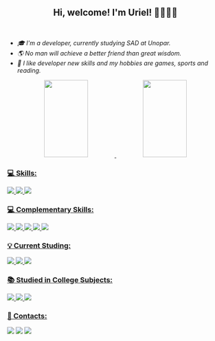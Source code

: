 <h2 align = 'center' > Hi, welcome! I'm Uriel! 👋👩🏻‍💻 </h2>
<br>
  <section><em>
    <ul>
        <li>🎓 I'm a developer, currently studying SAD at Unopar.</li>
        <li>🌎 No man will achieve a better friend than great wisdom.</li>
        <li>🖤 I like developer new skills and my hobbies are games, sports and reading.</em></li>
    </ul>
  </section>

<div align="center">
  <a href="https://github.com/Uriel-Rodrigues">
  <img height="180em" width="45%" src="https://github-readme-stats.vercel.app/api?username=Uriel-Rodrigues&show_icons=true&theme=dracula&include_all_commits=true&count_private=true"/>
  <img height="180em" width="45%" src="https://github-readme-stats.vercel.app/api/top-langs/?username=Uriel-Rodrigues&layout=compact&langs_count=7&theme=dracula"/>
</div>

### 💻 Skills:

<div style="display: inline">
  <img src = 'https://img.shields.io/badge/HTML5-E34F26?style=for-the-badge&logo=html5&logoColor=white'>
  <img src = 'https://img.shields.io/badge/python-1572B6?style=for-the-badge&logo=python&logoColor=white'>
  <img src = 'https://img.shields.io/badge/C%2B%2B-00599C?style=for-the-badge&logo=c%2B%2B&logoColor=white'>
</div>

### 💻 Complementary Skills:
<div style="display: inline">
  <img src = 'https://aleen42.github.io/badges/src/photoshop.svg'>
  <img src = 'https://aleen42.github.io/badges/src/illustrator.svg'>
  <img src = 'https://aleen42.github.io/badges/src/dreamweaver.svg'>
  <img src = 'https://aleen42.github.io/badges/src/premiere.svg'>
  <img src = 'https://aleen42.github.io/badges/src/flash.svg'>
</div>

### 💡 Current Studing:

<div style="display: inline">
  <img src = 'https://img.shields.io/badge/HTML5-E34F26?style=for-the-badge&logo=html5&logoColor=white'>
  <img src = 'https://img.shields.io/badge/python-1572B6?style=for-the-badge&logo=python&logoColor=white'>
  <img src = 'https://img.shields.io/badge/Amazon_AWS-232F3E?style=for-the-badge&logo=amazon-aws&logoColor=white'>
  
</div>

### 📚 Studied in College Subjects:

<div style="display: inline">
  <img src = 'https://img.shields.io/badge/Python-3776AB?style=for-the-badge&logo=python&logoColor=white'>
  <img src = 'https://img.shields.io/badge/C%2B%2B-00599C?style=for-the-badge&logo=c%2B%2B&logoColor=white'>
  <img src = 'https://img.shields.io/badge/HTML5-E34F26?style=for-the-badge&logo=html5&logoColor=white'>
</div>
  
  ### 📝 Contacts:
 
<div style="display: inline"> 
  <a href = "mailto:uriel.bezerra.rodrigues@gmail.com"><img src="https://img.shields.io/badge/Gmail-D14836?style=for-the-badge&logo=gmail&logoColor=white" target="_blank"></a>
  <a href = "mailto:uriel.bezerra.rodrigues@hotmail.com"><img src="https://img.shields.io/badge/Microsoft_Outlook-0078D4?style=for-the-badge&logo=microsoft-outlook&logoColor=white" target="_blank"></a>
  <a href="https://www.linkedin.com/in/uriel-b-rodrigues-033a54250/" target="_blank"><img src="https://img.shields.io/badge/-LinkedIn-%230077B5?style=for-the-badge&logo=linkedin&logoColor=white" target="_blank"></a> 
</div>
